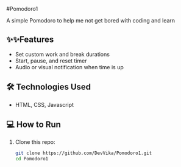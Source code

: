 #Pomodoro1

A simple Pomodoro to help me not get bored with coding and learn

## ✨✨Features
- Set custom work and break durations
- Start, pause, and reset timer
- Audio or visual notification when time is up

## 🛠️ Technologies Used
- HTML, CSS, Javascript

## 💻 How to Run

1. Clone this repo:
   ```bash
   git clone https://github.com/DevVika/Pomodoro1.git
   cd Pomodoro1
